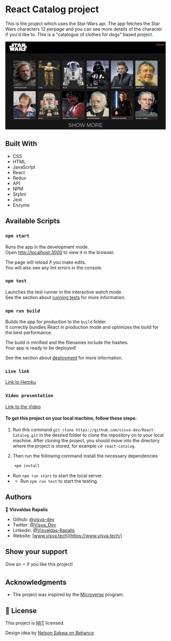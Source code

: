 # React Catalog project

This is the project which uses the Star-Wars api. The app fetches the Star Wars characters 12 perpage and you can see more details of the character if you'd like to. This is a "catalogue of clothes for dogs" based project.

![screenshot](./public/screenshot.png)<br>
## Built With
- CSS
- HTML
- JavaScript
- React
- Redux
- API
- NPM
- Stylint
- Jest
- Enzyme

## Available Scripts

### `npm start`

Runs the app in the development mode.\
Open [http://localhost:3000](http://localhost:3000) to view it in the browser.

The page will reload if you make edits.\
You will also see any lint errors in the console.

### `npm test`

Launches the test runner in the interactive watch mode.\
See the section about [running tests](https://facebook.github.io/create-react-app/docs/running-tests) for more information.

### `npm run build`

Builds the app for production to the `build` folder.\
It correctly bundles React in production mode and optimizes the build for the best performance.

The build is minified and the filenames include the hashes.\
Your app is ready to be deployed!

See the section about [deployment](https://facebook.github.io/create-react-app/docs/deployment) for more information.

### `Live link`
[Link to Heroku](https://visva--starwars.herokuapp.com/)

### `Video presentation`
[Link to the Video](https://www.loom.com/share/435bf53af3524c49adb84f43d884481d)

#### To get this project on your local machine, follow these steps:

1. Run this command `git clone https://github.com/visva-dev/React-Catalog.git` in the desired folder to clone the repository on to your local machine.
After cloning the project, you should move into the directory where the project is stored, for example `cd react-catalog`.

3. Then run the following command install the necessary dependencies

```bash
    npm install
```
- Run `npm run start` to start the local server.
- - Run `npm run test` to start the testing.

## Authors

👤 **Visvaldas Rapalis**

- Github: [@visva-dev](https://github.com/visva-dev)
- Twitter: [@Visva_Dev](https://twitter.com/Visva_Dev)
- Linkedin: [@Visvaldas-Rapalis](https://www.linkedin.com/in/visvaldas-rapalis/)
- Website: [www.visva.tech](https://www.visva.tech/)

## Show your support

Give an ⭐️ if you like this project!

## Acknowledgments

- The project was inspired by the [Microverse](https://www.microverse.org/) program.

## 📝 License

This project is [MIT](lic.url) licensed.

Design idea by [Nelson Sakwa on Behance](https://www.behance.net/sakwadesignstudio)
